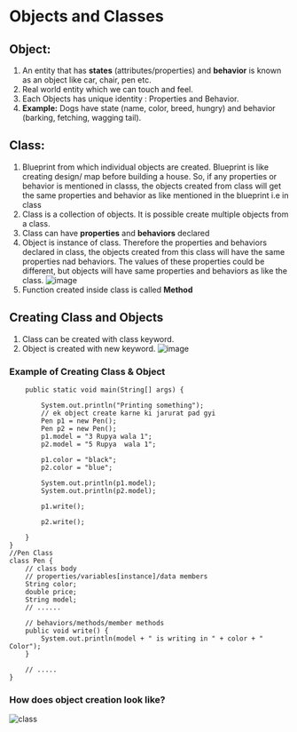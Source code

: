 # Objects and Classes
## Object:
1. An entity that has **states** (attributes/properties) and **behavior** is known as an object like car, chair, pen etc.
2. Real world entity which we can touch and feel.
3. Each Objects has unique identity : Properties and Behavior.
4. **Example:** Dogs have state (name, color, breed, hungry) and behavior (barking,
fetching, wagging tail).
## Class:
1. Blueprint from which individual objects are created. Blueprint is like creating design/ map before building a house. So, if any properties or behavior is mentioned in classs, the objects created from class will get the same properties and behavior as like mentioned in the blueprint i.e in class
2. Class is a collection of objects. It is possible create multiple objects from a class.
3. Class can have **properties** and **behaviors** declared
4. Object is instance of class. Therefore the properties and behaviors declared in class, the objects created from this class will have the same properties nad behaviors. The values of these properties could be different, but objects will have same properties and behaviors as like the class.
  ![image](https://github.com/user-attachments/assets/843bef87-5e0b-4cfa-b58a-a35b73beebd5)
5. Function created inside class is called **Method**
## Creating Class and Objects
1. Class can be created with class keyword.
2. Object is created with new keyword.
   ![image](https://github.com/user-attachments/assets/65bd5f7d-6b4f-4def-8da4-828ab503857d)

### Example of Creating Class & Object
~~~class Start {
    public static void main(String[] args) {

        System.out.println("Printing something");
        // ek object create karne ki jarurat pad gyi
        Pen p1 = new Pen();
        Pen p2 = new Pen();
        p1.model = "3 Rupya wala 1";
        p2.model = "5 Rupya  wala 1";

        p1.color = "black";
        p2.color = "blue";

        System.out.println(p1.model);
        System.out.println(p2.model);

        p1.write();

        p2.write();

    }
}
//Pen Class
class Pen {
    // class body
    // properties/variables[instance]/data members
    String color;
    double price;
    String model;
    // ......

    // behaviors/methods/member methods
    public void write() {
        System.out.println(model + " is writing in " + color + " Color");
    }

    // .....
}
~~~
### How does object creation look like?
![class](https://github.com/user-attachments/assets/12c829a5-e3dc-422e-8c93-73ad6fff5c4a)



